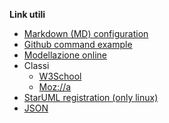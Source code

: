 **Link utili**
- [Markdown (MD) configuration](https://www.markdownguide.org/basic-syntax/#images-1)
- [Github command example](https://dzone.com/articles/top-20-git-commands-with-examples)
- [Modellazione online](lucidchart.com)
- Classi
  - [W3School](https://www.w3schools.com/js/js_classes.asp)
  - [Moz://a](https://developer.mozilla.org/it/docs/Web/JavaScript/Reference/Classes)
- [StarUML registration (only linux)](https://gist.github.com/trandaison/40b1d83618ae8e3d2da59df8c395093a)
- [JSON](https://developer.mozilla.org/en-US/docs/Learn/JavaScript/Objects/JSON)